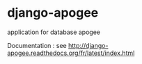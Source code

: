 django-apogee
=============

application for database apogee

Documentation : see http://django-apogee.readthedocs.org/fr/latest/index.html

